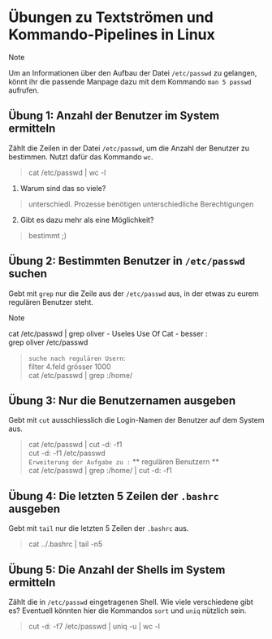 # Übungen zu Textströmen und Kommando-Pipelines in Linux

> [!NOTE]
> Um an Informationen über den Aufbau der Datei `/etc/passwd` zu gelangen, könnt ihr die passende Manpage dazu mit dem Kommando `man 5 passwd` aufrufen.

## Übung 1: Anzahl der Benutzer im System ermitteln
Zählt die Zeilen in der Datei `/etc/passwd`, um die Anzahl der Benutzer zu bestimmen. Nutzt dafür das Kommando `wc`.

>  cat /etc/passwd | wc -l

1. Warum sind das so viele?  
> unterschiedl. Prozesse benötigen unterschiedliche Berechtigungen  
2. Gibt es dazu mehr als eine Möglichkeit?  
> bestimmt ;)  

## Übung 2: Bestimmten Benutzer in `/etc/passwd` suchen
Gebt mit `grep` nur die Zeile aus der `/etc/passwd` aus, in der etwas zu eurem regulären Benutzer steht.

>[!NOTE]
> cat /etc/passwd | grep oliver - Useles Use Of Cat - besser :  
> grep oliver /etc/passwd  
>> `suche nach regulären Usern`:   
>> filter 4.feld grösser 1000  
>> cat /etc/passwd | grep :/home/  
 
## Übung 3: Nur die Benutzernamen ausgeben
Gebt mit `cut` ausschliesslich die Login-Namen der Benutzer auf dem System aus.

> cat /etc/passwd | cut -d: -f1  
> cut -d: -f1 /etc/passwd  
> `Erweiterung der Aufgabe zu :` ** regulären Benutzern **  
> cat /etc/passwd | grep :/home/ | cut -d: -f1  

## Übung 4: Die letzten 5 Zeilen der `.bashrc` ausgeben
Gebt mit `tail` nur die letzten 5 Zeilen der `.bashrc` aus.

> cat ../.bashrc | tail -n5  

## Übung 5: Die Anzahl der Shells im System ermitteln
Zählt die in `/etc/passwd` eingetragenen Shell. Wie viele verschiedene gibt es? Eventuell könnten 
hier die Kommandos `sort` und `uniq` nützlich sein.

> cut -d: -f7 /etc/passwd | uniq -u | wc -l  

